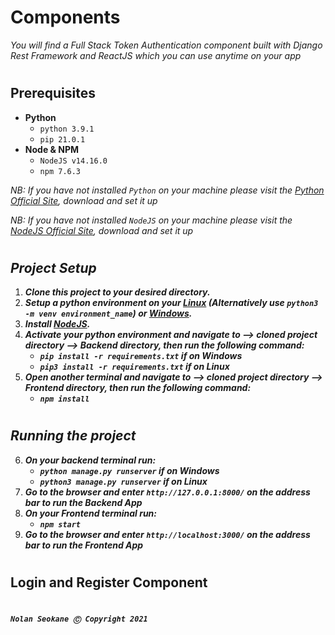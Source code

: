 # **Components**

*You will find a Full Stack Token Authentication component built with Django Rest Framework and ReactJS which you can use anytime on your app*

#

## **Prerequisites**

- **Python**
	- `python 3.9.1`
	- `pip 21.0.1`
- **Node & NPM**
	- `NodeJS v14.16.0`
	- `npm 7.6.3`

*NB: If you have not installed `Python` on your machine please visit the [Python Official Site](https://www.python.org/downloads/), download and set it up*

*NB: If you have not installed `NodeJS` on your machine please visit the [NodeJS Official Site](https://nodejs.org/en/), download and set it up*

#

## ***Project Setup***

1. **_Clone this project to your desired directory._**
2. **_Setup a python environment on your [Linux](https://mothergeo-py.readthedocs.io/en/latest/development/how-to/venv.html) (Alternatively use `python3 -m venv environment_name`) or [Windows](https://mothergeo-py.readthedocs.io/en/latest/development/how-to/venv-win.html)._**
3. **_Install [NodeJS](https://nodejs.org/en/)._**
4. **_Activate your python environment and navigate to --> cloned project directory --> Backend directory, then run the following command:_**
	- **_`pip install -r requirements.txt` if on Windows_**
	- **_`pip3 install -r requirements.txt` if on Linux_**
5. **_Open another terminal and navigate to --> cloned project directory --> Frontend directory, then run the following command:_**
	- **_`npm install`_**

#

## ***Running the project***
6. ***On your backend terminal run:***
   - **_`python manage.py runserver` if on Windows_**
   - **_`python3 manage.py runserver` if on Linux_**
7. ***Go to the browser and enter `http://127.0.0.1:8000/` on the address bar to run the Backend App***
8. ***On your Frontend terminal run:***
   - **_`npm start`_**
9. ***Go to the browser and enter `http://localhost:3000/` on the address bar to run the Frontend App***

#

## **Login and Register Component**

#

***`Nolan Seokane Ⓒ Copyright 2021`***
